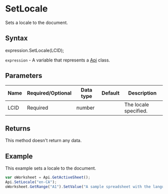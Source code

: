 # SetLocale

Sets a locale to the document.

## Syntax

expression.SetLocale(LCID);

`expression` - A variable that represents a [Api](../Api.md) class.

## Parameters

| **Name** | **Required/Optional** | **Data type** | **Default** | **Description** |
| ------------- | ------------- | ------------- | ------------- | ------------- |
| LCID | Required | number |  | The locale specified. |

## Returns

This method doesn't return any data.

## Example

This example sets a locale to the document.

```javascript
var oWorksheet = Api.GetActiveSheet();
Api.SetLocale("en-CA");
oWorksheet.GetRange("A1").SetValue("A sample spreadsheet with the language set to English (Canada).");
```
